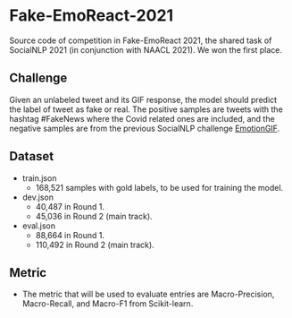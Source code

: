 # Fake-EmoReact-2021

Source code of competition in Fake-EmoReact 2021, the shared task of SocialNLP 2021 (in conjunction with NAACL 2021). We won the first place.

## Challenge
Given an unlabeled tweet and its GIF response, the model should predict the label of tweet as fake or real.
The positive samples are tweets with the hashtag #FakeNews where the Covid related ones are included, and the negative samples are from the previous SocialNLP challenge [EmotionGIF](https://sites.google.com/view/emotiongif-2020/).
## Dataset
- train.json
    - 168,521 samples with gold labels, to be used for training the model.
- dev.json
    - 40,487 in Round 1.
    - 45,036 in Round 2 (main track).
- eval.json
    - 88,664 in Round 1.
    - 110,492 in Round 2 (main track).
## Metric
- The metric that will be used to evaluate entries are Macro-Precision, Macro-Recall, and Macro-F1 from Scikit-learn.